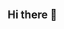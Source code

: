 ## Hi there 👋

<!--
**MaahumS/MaahumS** is a ✨ _special_ ✨ repository because its `README.md` (this file) appears on your GitHub profile.

Here are some ideas to get you started:

- 🔭 I’m currently working on ...
- 🌱 I’m currently learning ...
- 👯 I’m looking to collaborate on ...
- 🤔 I’m looking for help with ...
- 💬 Ask me about ...
- 📫 How to reach me: MaahumSattar@gmail.com
- 😄 Pronouns: She/Her
- ⚡ Fun fact: ...
-->
